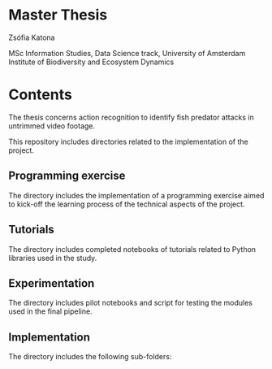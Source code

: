 # Master Thesis
Zsófia Katona

MSc Information Studies, Data Science track, University of Amsterdam
Institute of Biodiversity and Ecosystem Dynamics

# Contents
The thesis concerns action recognition to identify fish predator attacks in untrimmed video footage.

This repository includes directories related to the implementation of the project.

## Programming exercise
The directory includes the implementation of a programming exercise aimed to kick-off the learning process of the technical aspects of the project.

## Tutorials
The directory includes completed notebooks of tutorials related to Python libraries used in the study.

## Experimentation
The directory includes pilot notebooks and script for testing the modules used in the final pipeline.

## Implementation
The directory includes the following sub-folders:

